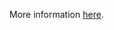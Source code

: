 More information [here](https://docs.prismacloud.io/en/enterprise-edition/policy-reference/azure-policies/azure-general-policies/ensure-that-cosmos-db-accounts-have-customer-managed-keys-to-encrypt-data-at-rest).
